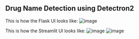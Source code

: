 ## Drug Name Detection using Detectron2
This is how the Flask UI looks like:
![image](https://github.com/shaileshp1802/drug_name_detection_detectron2/assets/42639299/ac81d737-a47e-4cd9-ab50-3ad58795421d)

This is how the Streamlit UI looks like:
![image](https://github.com/shaileshp1802/drug_name_detection_detectron2/assets/42639299/1fa646bf-563d-42b1-b715-d6aae1d2892d)
![image](https://github.com/shaileshp1802/drug_name_detection_detectron2/assets/42639299/85de5c29-44e9-4adc-aaa4-e160d5d2673e)





